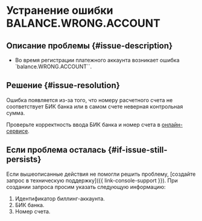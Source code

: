 # Устранение ошибки BALANCE.WRONG.ACCOUNT


## Описание проблемы {#issue-description}

* Во время регистрации платежного аккаунта возникает ошибка `balance.WRONG.ACCOUNT``.

## Решение {#issue-resolution}

Ошибка появляется из-за того, что номеру расчетного счета не соответствует БИК банка или в самом счете неверная контрольная сумма.

Проверьте корректность ввода БИК банка и номер счета в [онлайн-сервисе](https://www.iban.ru/proverka-scheta).

## Если проблема осталась {#if-issue-still-persists}

Если вышеописанные действия не помогли решить проблему, [создайте запрос в техническую поддержку]({{ link-console-support }}).
При создании запроса просим указать следующую информацию:

1. Идентификатор биллинг-аккаунта.
2. БИК банка.
3. Номер счета.
